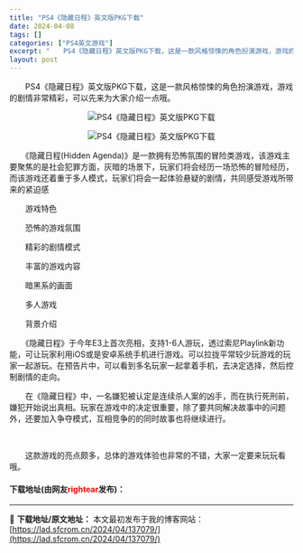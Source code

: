 ```yaml
---
title: "PS4《隐藏日程》英文版PKG下载"
date: 2024-04-08
tags: []
categories: ["PS4英文游戏"]
excerpt: "　　PS4《隐藏日程》英文版PKG下载，这是一款风格惊悚的角色扮演游戏，游戏的剧情非常精彩，可以先来为大家介绍一点哦。 　　《隐藏日程(Hidden Agenda)》是一款拥有恐怖氛围的冒险类游戏，该游戏主要聚焦的是社会犯罪方面，灰暗的场景下，玩家们将会经历一场恐怖的冒险经历，而该游戏还着重于多人模&hellip;"
layout: post
---
```


 <p>　　PS4《隐藏日程》英文版PKG下载，这是一款风格惊悚的角色扮演游戏，游戏的剧情非常精彩，可以先来为大家介绍一点哦。</p> <p align="center"><img align="" border="0" src="https://lad.sfcrom.cn/wp-content/uploads/2024/04/20240408_6613ab7493d2a.webp" alt="PS4《隐藏日程》英文版PKG下载" /></p> <p align="center"><img align="" border="0" src="https://lad.sfcrom.cn/wp-content/uploads/2024/04/20240408_6613ab74dfb82.webp" alt="PS4《隐藏日程》英文版PKG下载" /></p> <p>　　《隐藏日程(Hidden Agenda)》是一款拥有恐怖氛围的冒险类游戏，该游戏主要聚焦的是社会犯罪方面，灰暗的场景下，玩家们将会经历一场恐怖的冒险经历，而该游戏还着重于多人模式，玩家们将会一起体验悬疑的剧情，共同感受游戏所带来的紧迫感</p> <p>　　游戏特色</p> <p>　　恐怖的游戏氛围</p> <p>　　精彩的剧情模式</p> <p>　　丰富的游戏内容</p> <p>　　暗黑系的画面</p> <p>　　多人游戏</p> <p>　　背景介绍</p> <p>　　《隐藏日程》于今年E3上首次亮相，支持1-6人游玩，透过索尼Playlink新功能，可让玩家利用iOS或是安卓系统手机进行游戏。可以拉拢平常较少玩游戏的玩家一起游玩。在预告片中，可以看到多名玩家一起拿着手机，去决定选择，然后控制剧情的走向。</p> <p>　　在《隐藏日程》中，一名嫌犯被认定是连续杀人案的凶手，而在执行死刑前，嫌犯开始说出真相。玩家在游戏中的决定很重要，除了要共同解决故事中的问题外，还要加入争夺模式，互相竞争的的同时故事也将继续进行。</p> <p>&nbsp;</p> <p>　　这款游戏的亮点颇多，总体的游戏体验也非常的不错，大家一定要来玩玩看哦。</p> <p><h4>下载地址(由网友<font color="red">rightear</font>发布)：</h4></p> 

---
📖 **下载地址/原文地址：** 本文最初发布于我的博客网站：[https://lad.sfcrom.cn/2024/04/137079/](https://lad.sfcrom.cn/2024/04/137079/)
